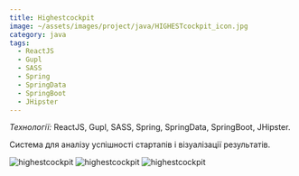 ```yaml
---
title: Highestcockpit
image: ~/assets/images/project/java/HIGHESTcockpit_icon.jpg
category: java
tags:
  - ReactJS
  - Gupl
  - SASS
  - Spring
  - SpringData
  - SpringBoot
  - JHipster
---
```


*Технології:* ReactJS, Gupl, SASS, Spring, SpringData, SpringBoot, JHipster.

Система для аналізу успішності стартапів і візуалізації результатів.

![highestcockpit](~/assets/images/project/java/HC1.png)
![highestcockpit](~/assets/images/project/java/HC2.png)
![highestcockpit](~/assets/images/project/java/HC3.png)
